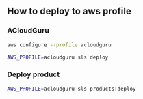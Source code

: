 
## How to deploy to aws profile

### ACloudGuru
```bash
aws configure --profile acloudguru
```

```bash
AWS_PROFILE=acloudguru sls deploy
```

### Deploy product

```bash
AWS_PROFILE=acloudguru sls products:deploy
